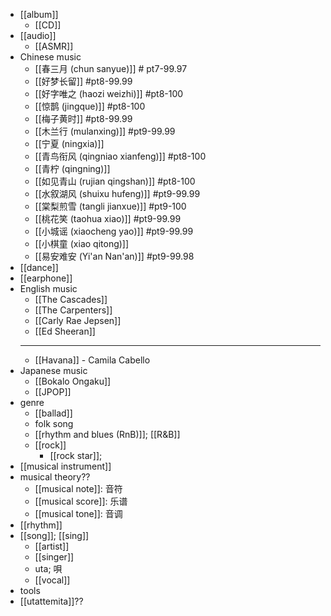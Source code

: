 - [[album]]
    - [[CD]]
- [[audio]]
    - [[ASMR]]
- Chinese music
    - [[春三月 (chun sanyue)]] # pt7-99.97
    - [[好梦长留]] #pt8-99.99
    - [[好字唯之 (haozi weizhi)]] #pt8-100
    - [[惊鹊 (jingque)]] #pt8-100
    - [[梅子黄时]] #pt8-99.99
    - [[木兰行 (mulanxing)]] #pt9-99.99
    - [[宁夏 (ningxia)]]
    - [[青鸟衔风 (qingniao xianfeng)]] #pt8-100
    - [[青柠 (qingning)]]
    - [[如见青山 (rujian qingshan)]] #pt8-100
    - [[水叙湖风 (shuixu hufeng)]]  #pt9-99.99
    - [[棠梨煎雪 (tangli jianxue)]] #pt9-100
    - [[桃花笑 (taohua xiao)]] #pt9-99.99
    - [[小城谣 (xiaocheng yao)]] #pt9-99.99
    - [[小棋童 (xiao qitong)]]
    - [[易安难安 (Yi'an Nan'an)]] #pt9-99.98
- [[dance]]
- [[earphone]]
- English music
    - [[The Cascades]]
    - [[The Carpenters]]
    - [[Carly Rae Jepsen]]
    - [[Ed Sheeran]]
    - ---
    - [[Havana]] - Camila Cabello
- Japanese music
    - [[Bokalo Ongaku]]
    - [[JPOP]]
- genre
    - [[ballad]]
    - folk song
    - [[rhythm and blues (RnB)]]; [[R&B]]
    - [[rock]]
        - [[rock star]];
- [[musical instrument]]
- musical theory??
    - [[musical note]]: 音符
    - [[musical score]]: 乐谱
    - [[musical tone]]: 音调
- [[rhythm]]
- [[song]]; [[sing]]
    - [[artist]]
    - [[singer]]
    - uta; 唄
    - [[vocal]]
- tools
- [[utattemita]]??
